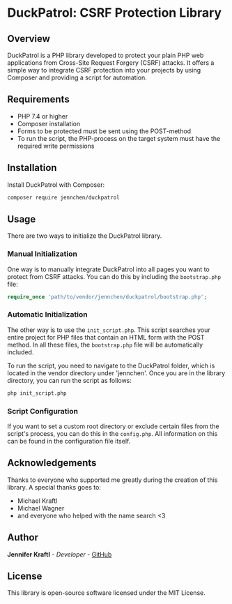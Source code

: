 # DuckPatrol: CSRF Protection Library

## Overview
DuckPatrol is a PHP library developed to protect your plain PHP web applications from Cross-Site Request Forgery (CSRF) attacks. It offers a simple way to integrate CSRF protection into your projects by using Composer and providing a script for automation.

## Requirements
- PHP 7.4 or higher
- Composer installation
- Forms to be protected must be sent using the POST-method
- To run the script, the PHP-process on the target system must have the required
  write permissions

## Installation
Install DuckPatrol with Composer:

```sh
composer require jennchen/duckpatrol
```

## Usage
There are two ways to initialize the DuckPatrol library.

### Manual Initialization
One way is to manually integrate DuckPatrol into all pages you want to protect from CSRF attacks. You can do this by including the `bootstrap.php` file:

```php
require_once 'path/to/vendor/jennchen/duckpatrol/bootstrap.php';
```

### Automatic Initialization
The other way is to use the `init_script.php`. This script searches your entire project for PHP files that contain an HTML form with the POST method. In all these files, the `bootstrap.php` file will be automatically included.

To run the script, you need to navigate to the DuckPatrol folder, which is located in the vendor directory under 'jennchen'. Once you are in the library directory, you can run the script as follows:

```sh
php init_script.php
```

### Script Configuration
If you want to set a custom root directory or exclude certain files from the script's process, you can do this in the `config.php`. All information on this can be found in the configuration file itself.

## Acknowledgements
Thanks to everyone who supported me greatly during the creation of this library. A special thanks goes to:
- Michael Kraftl
- Michael Wagner
- and everyone who helped with the name search <3

## Author
**Jennifer Kraftl** - *Developer* - [GitHub](https://github.com/jennicorn)

## License
This library is open-source software licensed under the MIT License.
